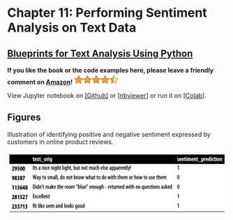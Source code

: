 # Chapter 11: Performing Sentiment Analysis on Text Data

## [Blueprints for Text Analysis Using Python](https://github.com/blueprints-for-text-analytics-python/blueprints-text)

**If you like the book or the code examples here, please leave a friendly comment on 
[Amazon](https://www.amazon.com/Blueprints-Text-Analytics-Using-Python/dp/149207408X)!** 
<img src="../rating.png" width="100"/>

View Jupyter notebook on 
[[Github]](Sentiment_Analysis.ipynb) or
[[nbviewer](https://nbviewer.ipython.org/github/blueprints-for-text-analytics-python/blueprints-text/blob/master/ch11/Sentiment_Analysis.ipynb)] or run it on 
[[Colab](https://colab.research.google.com/github/blueprints-for-text-analytics-python/blueprints-text/blob/master/ch11/Sentiment_Analysis.ipynb)].


## Figures

Illustration of identifying positive and negative sentiment expressed by customers in online product reviews.

![](figures/example.png)


